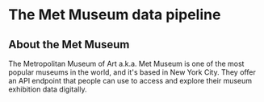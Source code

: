 # The Met Museum data pipeline

## About the Met Museum
The Metropolitan Museum of Art a.k.a. Met Museum is one of the most popular museums in the world, and it's based in New York City. They offer an API endpoint that people can use to access and explore their museum exhibition data digitally. 
